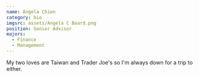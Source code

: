 ```yaml
---
name: Angela Chien
category: bio
imgsrc: assets/Angela C Board.png
position: Senior Advisor
majors:
  - Finance
  - Management
---
```

My two loves are Taiwan and Trader Joe's so I'm always down for a trip to either.
